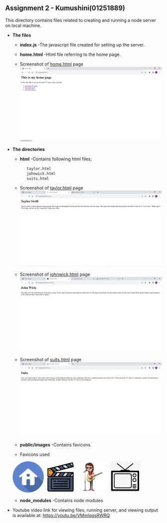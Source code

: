## Assignment 2 - Kumushini(01251889)

This directory contains files related to creating and running a node server on local machine.

* **The files**
   * **index.js**
     -The javascript file created for setting up the server.
   * **home.html**
     -Html file referring to the home page.
     
   * Screenshot of [home.html](home.html) page
   <kbd><img src="Screenshots/Screenshot_of_home_page.png" width="700" ></kbd>
   
* **The directories**
  * **html**
    -Contains following html files;
     
           taylor.html 
           johnwick.html 
           suits.html

  * Screenshot of [taylor.html](taylor.html) page
  <kbd><img src="Screenshots/Screenshot_of_fav_artist.png" width="700" ></kbd>

  * Screenshot of [johnwick.html](johnwick.html) page
  <kbd><img src="Screenshots/Screenshot_of_fav_movie.png" width="700" ></kbd>

  * Screenshot of [suits.html](suits.html) page
  <kbd><img src="Screenshots/Screenshot_of_fav_TV_show.png" width="700" ></kbd>
  
  * **public/images**
    -Contains favicons.

  * Favicons used
  
  <kbd><img src="public/images/home-icon.png" width="100" height ="100"></kbd>
  <kbd><img src="public/images/movie.png" width="100" height ="100" ></kbd>
  <kbd><img src="public/images/singer-cartoon.png" width="100" height ="100" ></kbd>
  <kbd><img src="public/images/television.png" width="100" height ="100" ></kbd>

  * **node_modules**
    -Contains node modules
         

* Youtube video link for viewing files, running server, and viewing output is available at: https://youtu.be/VMmlqgsRWRQ 
